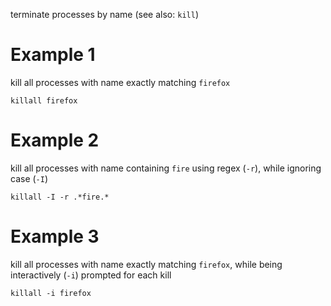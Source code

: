 
terminate processes by name
(see also: `kill`)

# Example 1
kill all processes with name exactly matching `firefox`
```
killall firefox
```

# Example 2
kill all processes with name containing `fire` using regex (`-r`), while ignoring case (`-I`)
```
killall -I -r .*fire.*
```

# Example 3
kill all processes with name exactly matching `firefox`, while being
interactively (`-i`) prompted for each kill
```
killall -i firefox
```

